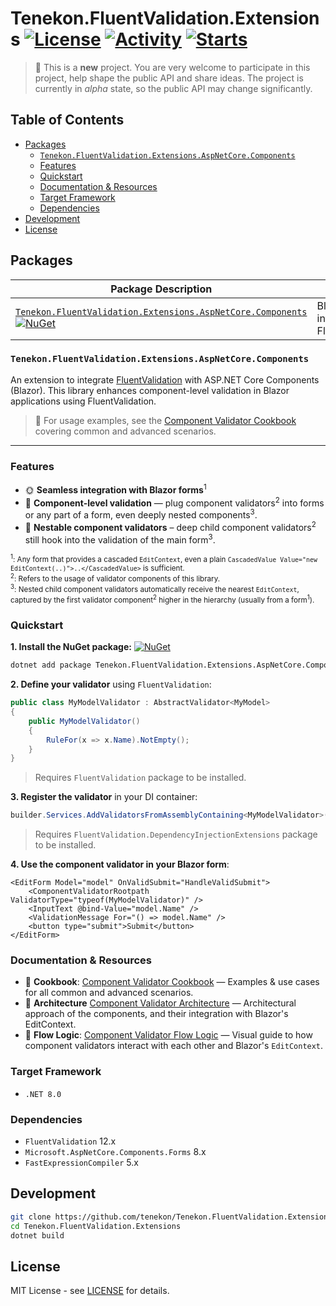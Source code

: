 <!-- omit from toc -->
# Tenekon.FluentValidation.Extensions [![License](https://img.shields.io/github/license/tenekon/Tenekon.FluentValidation.Extensions)](https://github.com/tenekon/Tenekon.FluentValidation.Extensions/blob/main/LICENSE) [![Activity](https://img.shields.io/github/last-commit/tenekon/Tenekon.FluentValidation.Extensions)](https://github.com/tenekon/Tenekon.FluentValidation.Extensions/commits/main/) [![Starts](https://img.shields.io/github/stars/tenekon/Tenekon.FluentValidation.Extensions)](https://github.com/tenekon/Tenekon.FluentValidation.Extensions/stargazers)

> :construction: This is a **new** project. You are very welcome to participate in this project, help shape the public API and share ideas. The project is currently in _alpha_ state, so the public API may change significantly.

<!-- omit from toc -->
## Table of Contents

- [Packages](#packages)
  - [`Tenekon.FluentValidation.Extensions.AspNetCore.Components`](#tenekonfluentvalidationextensionsaspnetcorecomponents)
  - [Features](#features)
  - [Quickstart](#quickstart)
  - [Documentation \& Resources](#documentation--resources)
  - [Target Framework](#target-framework)
  - [Dependencies](#dependencies)
- [Development](#development)
- [License](#license)

## Packages

| Package Description                                                                                                                                                                                                                                                                                                                                        |                                         |
| ---------------------------------------------------------------------------------------------------------------------------------------------------------------------------------------------------------------------------------------------------------------------------------------------------------------------------------------------------------- | --------------------------------------- |
| [`Tenekon.FluentValidation.Extensions.AspNetCore.Components`](https://www.nuget.org/packages/Tenekon.FluentValidation.Extensions.AspNetCore.Components)<br/>[![NuGet](https://img.shields.io/nuget/v/Tenekon.FluentValidation.Extensions.AspNetCore.Components)](https://www.nuget.org/packages/Tenekon.FluentValidation.Extensions.AspNetCore.Components) | Blazor integration for FluentValidation |

### `Tenekon.FluentValidation.Extensions.AspNetCore.Components`

An extension to integrate [FluentValidation](https://fluentvalidation.net/) with ASP.NET Core Components (Blazor). This
library enhances component-level validation in Blazor applications using FluentValidation.

> :open_book: For usage examples, see the [Component Validator Cookbook](src/Tenekon.FluentValidation.Extensions.AspNetCore.Components/COOKBOOK.md) covering common and advanced scenarios.

---

### Features

- :sun_with_face: **Seamless integration with Blazor forms**<sup>1</sup>
- :electric_plug: **Component-level validation** — plug component validators<sup>2</sup> into forms or any part of a form, even deeply nested components<sup>3</sup>.
- :jigsaw: **Nestable component validators** – deep child component validators<sup>2</sup> still hook into the validation of the main form<sup>3</sup>.

<small><sup>1</sup>: Any form that provides a cascaded `EditContext`, even a plain `CascadedValue Value="new EditContext(..)">..</CascadedValue>` is sufficient.</small><br/>
<small><sup>2</sup>: Refers to the usage of validator components of this library.</small><br/>
<small><sup>3</sup>: Nested child component validators automatically receive the nearest `EditContext`, captured by the first validator component<sup>2</sup> higher in the hierarchy (usually from a form<sup>1</sup>).</small>

### Quickstart

**1\. Install the NuGet package:** [![NuGet](https://img.shields.io/nuget/v/Tenekon.FluentValidation.Extensions.AspNetCore.Components?label=Tenekon.FluentValidation.Extensions.AspNetCore.Components)](https://www.nuget.org/packages/Tenekon.FluentValidation.Extensions.AspNetCore.Components)

```bash
dotnet add package Tenekon.FluentValidation.Extensions.AspNetCore.Components
```

**2\. Define your validator** using `FluentValidation`:

```csharp
public class MyModelValidator : AbstractValidator<MyModel>
{
    public MyModelValidator()
    {
        RuleFor(x => x.Name).NotEmpty();
    }
}
```

> Requires `FluentValidation` package to be installed.

**3\. Register the validator** in your DI container:

```csharp
builder.Services.AddValidatorsFromAssemblyContaining<MyModelValidator>();
```

> Requires `FluentValidation.DependencyInjectionExtensions` package to be installed.

**4\. Use the component validator in your Blazor form**:

```razor
<EditForm Model="model" OnValidSubmit="HandleValidSubmit">
    <ComponentValidatorRootpath ValidatorType="typeof(MyModelValidator)" />
    <InputText @bind-Value="model.Name" />
    <ValidationMessage For="() => model.Name" />
    <button type="submit">Submit</button>
</EditForm>
```

### Documentation & Resources

- :open_book: **Cookbook**: [Component Validator Cookbook](src/Tenekon.FluentValidation.Extensions.AspNetCore.Components/COOKBOOK.md) —
  Examples & use cases for all common and advanced scenarios.
- :bricks: **Architecture** [Component Validator Architecture](src/Tenekon.FluentValidation.Extensions.AspNetCore.Components/ARCHITECTURE.md) — Architectural approach of the components, and their integration with Blazor's EditContext.
- :microscope: **Flow Logic**: [Component Validator Flow Logic](src/Tenekon.FluentValidation.Extensions.AspNetCore.Components/FLOWLOGIC.md) — Visual guide to
  how component validators interact with each other and Blazor's `EditContext`.

### Target Framework

* `.NET 8.0`

### Dependencies

* `FluentValidation` 12.x
* `Microsoft.AspNetCore.Components.Forms` 8.x
* `FastExpressionCompiler` 5.x

## Development

```bash
git clone https://github.com/tenekon/Tenekon.FluentValidation.Extensions.git
cd Tenekon.FluentValidation.Extensions
dotnet build
```

## License

MIT License - see [LICENSE](LICENSE) for details.
